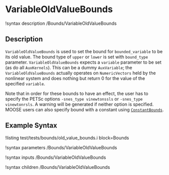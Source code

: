 # VariableOldValueBounds

!syntax description /Bounds/VariableOldValueBounds

## Description

`VariableOldValueBounds` is used to set the bound for `bounded_variable` to be its old value. The bound type of `upper` or `lower` is set with `bound_type` parameter. `VariableOldValueBounds` expects a `variable` parameter to be set (as do all `AuxKernels`). This can be a dummy
`AuxVariable`; the `VariableOldValueBounds` actually operates on `NumericVectors` held by the
nonlinear system and does nothing but return 0 for the value of the specified
`variable`.

Note that in order for these bounds to have an effect, the user has to specify the
PETSc options `-snes_type vinewtonssls` or `-snes_type vinewtonrsls`. A warning will be generated if neither option is specified. MOOSE users can also specify bound with a constant using [`ConstantBounds`](/ConstantBounds.md).

## Example Syntax

!listing test/tests/bounds/old_value_bounds.i block=Bounds

!syntax parameters /Bounds/VariableOldValueBounds

!syntax inputs /Bounds/VariableOldValueBounds

!syntax children /Bounds/VariableOldValueBounds
